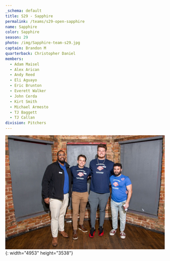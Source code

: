 ```yaml
---
_schema: default
title: S29 - Sapphire
permalink: /teams/s29-open-sapphire
name: Sapphire
color: Sapphire
season: 29
photo: /img/Sapphire-team-s29.jpg
captain: Brandon M
quarterback: Christopher Daniel
members:
  - Adam Maisel
  - Alex Arican
  - Andy Reed
  - Eli Aguayo
  - Eric Brunton
  - Everett Walker
  - John Cerda
  - Kirt Smith
  - Michael Armesto
  - TJ Baggett
  - TJ Callan
division: Pitchers
---
```

![](/img/da2-7066.jpg){: width="4953" height="3538"}